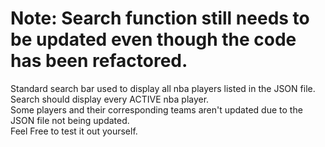 # Note: Search function still needs to be updated even though the code has been refactored.
Standard search bar used to display all nba players listed in the JSON file. <br>
Search should display every ACTIVE nba player. <br>
Some players and their corresponding teams aren't updated due to the JSON file not being updated. <br>
Feel Free to test it out yourself.
